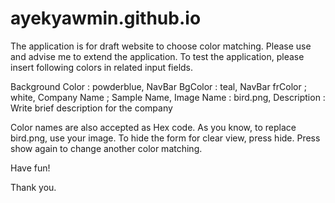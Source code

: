 # ayekyawmin.github.io
The application is for draft website to choose color matching. Please use and advise me to extend the application.
To test the application, please insert following colors in related input fields.

Background Color : powderblue, 
NavBar BgColor   : teal, 
NavBar frColor   ; white, 
Company Name     ; Sample Name, 
Image Name       : bird.png, 
Description      : Write brief description for the company


Color names are also accepted as Hex code.
As you know, to replace bird.png, use your image.
To hide the form for clear view, press hide.
Press show again to change another color matching.

Have fun!

Thank you.
